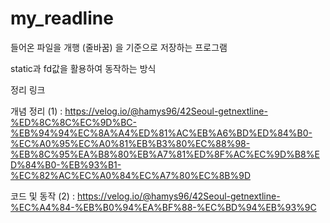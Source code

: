 # my_readline

들어온 파일을 개행 (줄바꿈) 을 기준으로 저장하는 프로그램

static과 fd값을 활용하여 동작하는 방식

정리 링크

개념 정리 (1) : https://velog.io/@hamys96/42Seoul-getnextline-%ED%8C%8C%EC%9D%BC-%EB%94%94%EC%8A%A4%ED%81%AC%EB%A6%BD%ED%84%B0-%EC%A0%95%EC%A0%81%EB%B3%80%EC%88%98-%EB%8C%95%EA%B8%80%EB%A7%81%ED%8F%AC%EC%9D%B8%ED%84%B0-%EB%93%B1-%EC%82%AC%EC%A0%84%EC%A7%80%EC%8B%9D

코드 및 동작 (2) : https://velog.io/@hamys96/42Seoul-getnextline-%EC%A4%84-%EB%B0%94%EA%BF%88-%EC%BD%94%EB%93%9C
